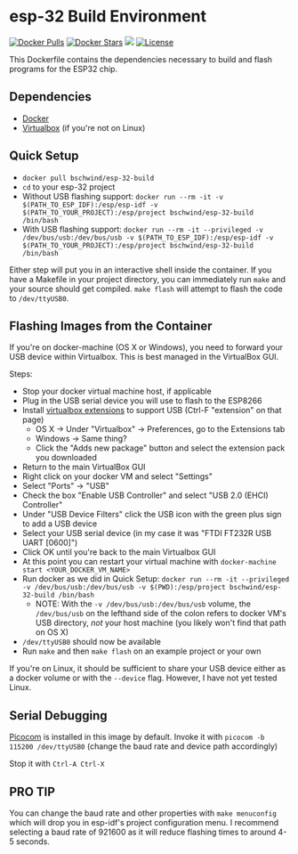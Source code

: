esp-32 Build Environment
===============================

[![Docker Pulls](https://img.shields.io/docker/pulls/bschwind/esp-32-build.svg)](https://hub.docker.com/r/bschwind/esp-32-build/) [![Docker Stars](https://img.shields.io/docker/stars/bschwind/esp-32-build.svg)](https://hub.docker.com/r/bschwind/esp-32-build/) [![](https://images.microbadger.com/badges/image/bschwind/esp-32-build.svg)](https://microbadger.com/images/bschwind/esp-32-build "Get your own image badge on microbadger.com") [![License](https://img.shields.io/badge/license-MIT-blue.svg?style=flat)](https://github.com/bschwind/esp-32-build/blob/master/LICENSE)

This Dockerfile contains the dependencies necessary to build and flash programs for the ESP32 chip.

Dependencies
------------
- [Docker](https://www.docker.com/products/docker-toolbox)
- [Virtualbox](https://www.virtualbox.org/wiki/Downloads) (if you're not on Linux)

Quick Setup
-----------

* `docker pull bschwind/esp-32-build`
* `cd` to your esp-32 project
* Without USB flashing support: `docker run --rm -it -v $(PATH_TO_ESP_IDF):/esp/esp-idf -v $(PATH_TO_YOUR_PROJECT):/esp/project bschwind/esp-32-build /bin/bash`
* With USB flashing support: `docker run --rm -it --privileged -v /dev/bus/usb:/dev/bus/usb -v $(PATH_TO_ESP_IDF):/esp/esp-idf -v $(PATH_TO_YOUR_PROJECT):/esp/project bschwind/esp-32-build /bin/bash`

Either step will put you in an interactive shell inside the container. If you have a Makefile in your project directory, you can immediately
run `make` and your source should get compiled. `make flash` will attempt to flash the code to `/dev/ttyUSB0`.

Flashing Images from the Container
----------------------------------

If you're on docker-machine (OS X or Windows), you need to forward your USB device within Virtualbox. This is best managed in the VirtualBox GUI.

Steps:

* Stop your docker virtual machine host, if applicable
* Plug in the USB serial device you will use to flash to the ESP8266
* Install [virtualbox extensions](https://www.virtualbox.org/wiki/Downloads) to support USB (Ctrl-F "extension" on that page)
  * OS X -> Under "Virtualbox" -> Preferences, go to the Extensions tab
  * Windows -> Same thing?
  * Click the "Adds new package" button and select the extension pack you downloaded
* Return to the main VirtualBox GUI
* Right click on your docker VM and select "Settings"
* Select "Ports" -> "USB"
* Check the box "Enable USB Controller" and select "USB 2.0 (EHCI) Controller"
* Under "USB Device Filters" click the USB icon with the green plus sign to add a USB device
* Select your USB serial device (in my case it was "FTDI FT232R USB UART [0600]")
* Click OK until you're back to the main Virtualbox GUI
* At this point you can restart your virtual machine with `docker-machine start <YOUR_DOCKER_VM_NAME>`
* Run docker as we did in Quick Setup: `docker run --rm -it --privileged -v /dev/bus/usb:/dev/bus/usb -v $(PWD):/esp/project bschwind/esp-32-build /bin/bash`
  * NOTE: With the `-v /dev/bus/usb:/dev/bus/usb` volume, the `/dev/bus/usb` on the lefthand side of the colon refers to docker VM's USB directory, *not* your host machine (you likely won't find that path on OS X)
* `/dev/ttyUSB0` should now be available
* Run `make` and then `make flash` on an example project or your own

If you're on Linux, it should be sufficient to share your USB device either as a docker volume or with the `--device` flag. However, I have not yet tested Linux.

Serial Debugging
----------------

[Picocom](https://github.com/npat-efault/picocom) is installed in this image by default. Invoke it with `picocom -b 115200 /dev/ttyUSB0` (change the baud rate and device path accordingly)

Stop it with `Ctrl-A Ctrl-X`

PRO TIP
-------

You can change the baud rate and other properties with `make menuconfig` which will drop you in esp-idf's project configuration menu. I recommend selecting a baud rate of 921600 as it will reduce flashing times to around 4-5 seconds.
 

